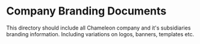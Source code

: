 # Company Branding Documents
This directory should include all Chameleon company and it's subsidiaries branding information. Including variations on logos, banners, templates etc.
